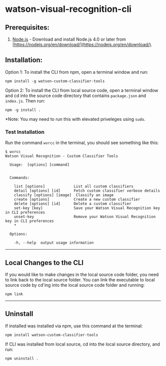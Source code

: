 # watson-visual-recognition-cli

## Prerequisites:

1. [Node.js](https://nodejs.org/en/download/) - Download and install Node.js 4.0 or later from [https://nodejs.org/en/download/](https://nodejs.org/en/download/).

## Installation:

Option 1: To install the CLI from npm, open a terminal window and run:

```
npm install -g watson-custom-classifier-tools
```


Option 2: To install the CLI from local source code, open a terminal window and cd into the source code directory that contains `package.json` and `index.js`.  Then run:

```
npm -g install .
```

*Note: You may need to run this with elevated priveleges using `sudo`.

### Test Installation

Run the command `wvrcc` in the terminal, you should see something like this:

```
$ wvrcc
Watson Visual Recognition - Custom Classifier Tools

  Usage:  [options] [command]


  Commands:

    list [options]             List all custom classifiers
    detail [options] [id]      Fetch custom classifier verbose details
    classify [options] [image]  Classify an image
    create [options]           Create a new custom classifier
    delete [options] [id]      Delete a custom classifier
    set-key [key]              Save your Watson Visual Recognition key in CLI preferences
    unset-key                  Remove your Watson Visual Recognition key in CLI preferences
    *

  Options:

    -h, --help  output usage information

```
-----------------

## Local Changes to the CLI

If you would like to make changes in the local source code folder, you need to link back to the local source folder.   You can link the executable to local source code by cd'ing into the local source code folder and running:

```
npm link
```
-----------------

## Uninstall

If installed was installed via npm, use this command at the terminal:

```
npm install watson-custom-classifier-tools
```

If CLI was installed from local source, cd into the local source directory, and run:

```
npm uninstall .
```

